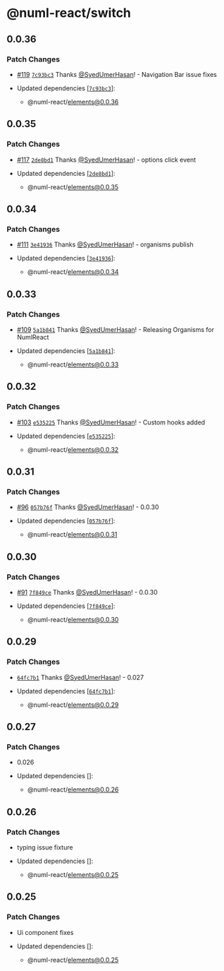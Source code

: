 # @numl-react/switch

## 0.0.36

### Patch Changes

- [#119](https://github.com/numldesign/numl-react/pull/119) [`7c93bc3`](https://github.com/numldesign/numl-react/commit/7c93bc3232c38c3ae6497fcd353b9ccb7230c969) Thanks [@SyedUmerHasan](https://github.com/SyedUmerHasan)! - Navigation Bar issue fixes

- Updated dependencies [[`7c93bc3`](https://github.com/numldesign/numl-react/commit/7c93bc3232c38c3ae6497fcd353b9ccb7230c969)]:
  - @numl-react/elements@0.0.36

## 0.0.35

### Patch Changes

- [#117](https://github.com/numldesign/numl-react/pull/117) [`2de8bd1`](https://github.com/numldesign/numl-react/commit/2de8bd158a10010471748a09db86aa9fda58a794) Thanks [@SyedUmerHasan](https://github.com/SyedUmerHasan)! - options click event

- Updated dependencies [[`2de8bd1`](https://github.com/numldesign/numl-react/commit/2de8bd158a10010471748a09db86aa9fda58a794)]:
  - @numl-react/elements@0.0.35

## 0.0.34

### Patch Changes

- [#111](https://github.com/numldesign/numl-react/pull/111) [`3e41936`](https://github.com/numldesign/numl-react/commit/3e419362c74f7c5752455bf0cd0312fd498d8ef3) Thanks [@SyedUmerHasan](https://github.com/SyedUmerHasan)! - organisms publish

- Updated dependencies [[`3e41936`](https://github.com/numldesign/numl-react/commit/3e419362c74f7c5752455bf0cd0312fd498d8ef3)]:
  - @numl-react/elements@0.0.34

## 0.0.33

### Patch Changes

- [#109](https://github.com/numldesign/numl-react/pull/109) [`5a1b841`](https://github.com/numldesign/numl-react/commit/5a1b841c64d100b28b2d6f1b9ca655ca31b6e99c) Thanks [@SyedUmerHasan](https://github.com/SyedUmerHasan)! - Releasing Organisms for NumlReact

- Updated dependencies [[`5a1b841`](https://github.com/numldesign/numl-react/commit/5a1b841c64d100b28b2d6f1b9ca655ca31b6e99c)]:
  - @numl-react/elements@0.0.33

## 0.0.32

### Patch Changes

- [#103](https://github.com/numldesign/numl-react/pull/103) [`e535225`](https://github.com/numldesign/numl-react/commit/e535225f2caa35f20a0c9a07b20c6b941d0a01d1) Thanks [@SyedUmerHasan](https://github.com/SyedUmerHasan)! - Custom hooks added

- Updated dependencies [[`e535225`](https://github.com/numldesign/numl-react/commit/e535225f2caa35f20a0c9a07b20c6b941d0a01d1)]:
  - @numl-react/elements@0.0.32

## 0.0.31

### Patch Changes

- [#96](https://github.com/numldesign/numl-react/pull/96) [`057b76f`](https://github.com/numldesign/numl-react/commit/057b76f043dd71a040ff0d583f97d90f7dcd555f) Thanks [@SyedUmerHasan](https://github.com/SyedUmerHasan)! - 0.0.30

- Updated dependencies [[`057b76f`](https://github.com/numldesign/numl-react/commit/057b76f043dd71a040ff0d583f97d90f7dcd555f)]:
  - @numl-react/elements@0.0.31

## 0.0.30

### Patch Changes

- [#91](https://github.com/numldesign/numl-react/pull/91) [`7f849ce`](https://github.com/numldesign/numl-react/commit/7f849ceecc879ff5bc5dd39a8bb848ab296995aa) Thanks [@SyedUmerHasan](https://github.com/SyedUmerHasan)! - 0.0.30

- Updated dependencies [[`7f849ce`](https://github.com/numldesign/numl-react/commit/7f849ceecc879ff5bc5dd39a8bb848ab296995aa)]:
  - @numl-react/elements@0.0.30

## 0.0.29

### Patch Changes

- [`64fc7b1`](https://github.com/numldesign/numl-react/commit/64fc7b1a176f04c85c152713eea689b0d5226a1e) Thanks [@SyedUmerHasan](https://github.com/SyedUmerHasan)! - 0.027

- Updated dependencies [[`64fc7b1`](https://github.com/numldesign/numl-react/commit/64fc7b1a176f04c85c152713eea689b0d5226a1e)]:
  - @numl-react/elements@0.0.29

## 0.0.27

### Patch Changes

- 0.026

- Updated dependencies []:
  - @numl-react/elements@0.0.26

## 0.0.26

### Patch Changes

- typing issue fixture

- Updated dependencies []:
  - @numl-react/elements@0.0.25

## 0.0.25

### Patch Changes

- Ui component fixes

- Updated dependencies []:
  - @numl-react/elements@0.0.25
